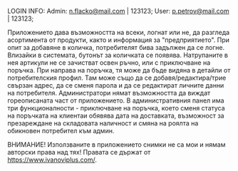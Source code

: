 LOGIN INFO: Admin: n.flacko@mail.com | 123123;
            User: p.petrov@mail.com | 123123;

  Приложението дава възможността на всеки, логнат или не, да разгледа асортимента от продукти, както и информация за "предприятието". При опит за добавяне в количка, потребителят бива задължен 
да се логне. Влизайки в системата, бутонът за количката се появява. Натрупаните в нея артикули не се зачистват освен ръчно, или с приключване на поръчка. При направа на поръчка, тя може да бъде
видяна в детайли от потребителския профил. Там може също да се добавя/редактира/трие свързан адрес, да се сменя парола и да се редактират личните данни на потребителя.
  Администратори нямат възможността да виждат гореописаната част от приложението. В административния панел има три функционалности - приключване на поръчка, което сменя статуса на поръчката на 
клиентаи обявява дата на доставката, възможност за презареждане на складовата наличност и смяна на роялта на обикновен потребител към админ.

ВНИМАНИЕ! Използваните в приложението снимки не са мои и нямам авторски права над тях! Правата се държат от https://www.ivanoviplus.com/.
